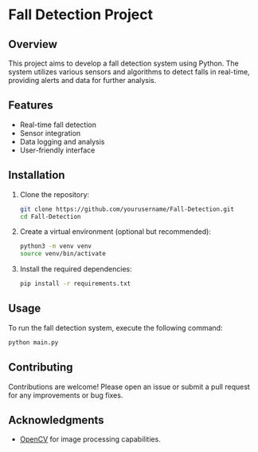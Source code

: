 # Fall Detection Project

## Overview
This project aims to develop a fall detection system using Python. The system utilizes various sensors and algorithms to detect falls in real-time, providing alerts and data for further analysis.

## Features
- Real-time fall detection
- Sensor integration
- Data logging and analysis
- User-friendly interface

## Installation

1. Clone the repository:
   ```bash
   git clone https://github.com/yourusername/Fall-Detection.git
   cd Fall-Detection
   ```

2. Create a virtual environment (optional but recommended):
   ```bash
   python3 -m venv venv
   source venv/bin/activate
   ```

3. Install the required dependencies:
   ```bash
   pip install -r requirements.txt
   ```

## Usage
To run the fall detection system, execute the following command:
```bash
python main.py
```

## Contributing
Contributions are welcome! Please open an issue or submit a pull request for any improvements or bug fixes.

## Acknowledgments
- [OpenCV](https://opencv.org/) for image processing capabilities.
